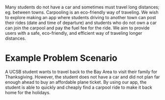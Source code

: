 
Many students do not have a car and sometimes must travel long distances; eg. between towns. 
Carpooling is an eco-friendly way of traveling. We wish to explore making an app where students driving to another town can post their rides (date and time of departure) and students who do not own a car can join the carpool and pay the fuel fee for the ride. 
We aim to provide users with a safe, eco-friendly, and efficient way of traveling longer distances.

# Example Problem Scenario

A UCSB student wants to travel back to the Bay Area to visit their family for Thanksgiving. However, the student does not have a car and did not plan far enough ahead to buy an affordable plane ticket. By using our app, the student is able to quickly and cheaply find a carpool ride to make it back home for the holidays.
